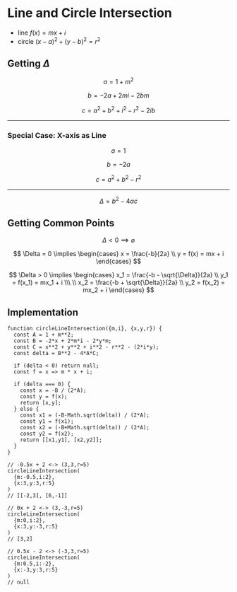 # Line and Circle Intersection

- line $f(x) = mx + i$
- circle $(x-a)^2 + (y-b)^2 = r^2$

## Getting $\Delta$

$$
a = 1 + m^2
$$

$$
b = -2a + 2mi - 2bm
$$

$$
c = a^2 + b^2 + i^2 - r^2 - 2ib
$$

----

### Special Case: X-axis as Line

$$
a = 1
$$

$$
b = -2a
$$

$$
c = a^2+b^2-r^2
$$

----

$$
\Delta = b^2 - 4ac
$$

## Getting Common Points

$$
\Delta < 0 \implies \varnothing
$$

$$
\Delta = 0 \implies
\begin{cases}
x = \frac{-b}{2a}
\\
y = f(x) = mx + i
\end{cases}
$$

$$
\Delta > 0 \implies
\begin{cases}
x_1 = \frac{-b - \sqrt{\Delta}}{2a}
\\
y_1 = f(x_1) = mx_1 + i
\\\ \\
x_2 = \frac{-b + \sqrt{\Delta}}{2a}
\\
y_2 = f(x_2) = mx_2 + i
\end{cases}
$$

## Implementation

```
function circleLineIntersection({m,i}, {x,y,r}) {
  const A = 1 + m**2;
  const B = -2*x + 2*m*i - 2*y*m;
  const C = x**2 + y**2 + i**2 - r**2 - (2*i*y);
  const delta = B**2 - 4*A*C;
  
  if (delta < 0) return null;
  const f = x => m * x + i;

  if (delta === 0) {
    const x = -B / (2*A);
    const y = f(x);
    return [x,y];
  } else {
    const x1 = (-B-Math.sqrt(delta)) / (2*A);
    const y1 = f(x1);
    const x2 = (-B+Math.sqrt(delta)) / (2*A);
    const y2 = f(x2);
    return [[x1,y1], [x2,y2]];
  }
}
```

```
// -0.5x + 2 <-> (3,3,r=5)
circleLineIntersection(
  {m:-0.5,i:2},
  {x:3,y:3,r:5}
)
// [[-2,3], [6,-1]]

// 0x + 2 <-> (3,-3,r=5)
circleLineIntersection(
  {m:0,i:2},
  {x:3,y:-3,r:5}
)
// [3,2]

// 0.5x - 2 <-> (-3,3,r=5)
circleLineIntersection(
  {m:0.5,i:-2},
  {x:-3,y:3,r:5}
)
// null
```
